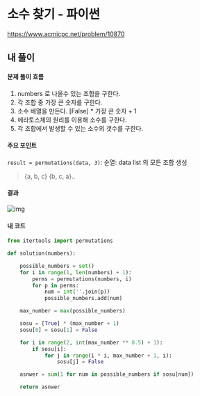 # 소수 찾기 - 파이썬

https://www.acmicpc.net/problem/10870



## 내 풀이

#### 문제 풀이 흐름

1. numbers 로 나올수 있는 조합을 구한다.
2. 각 조합 중 가장 큰 숫자를 구한다.
3. 소수 배열을 만든다. [False] * 가장 큰 숫자 + 1
4. 에라토스체의 원리를 이용해 소수를 구한다.
5. 각 조합에서 발생할 수 있는 소수의 갯수를 구한다.



#### 주요 포인트

`result = permutations(data, 3)`: 순열: data list 의 모든 조합 생성 

>  {a, b, c} {b, c, a}..



#### 결과

![img](https://postfiles.pstatic.net/MjAyNTAxMjBfMjQy/MDAxNzM3MzUzODQ4NDA0.QiwaJd6WcSB3EsQ-ao4xfUGccAvbQ1oAX46lOY0cAt8g.-QndJ1x-El6uYfDbLnSYJMVQOv321vnyIfViu4A2iVog.PNG/image.png?type=w773)



#### 내 코드

```python
from itertools import permutations

def solution(numbers):

    possible_numbers = set()
    for i in range(1, len(numbers) + 1):
        perms = permutations(numbers, i)
        for p in perms:
            num = int(''.join(p))
            possible_numbers.add(num)

    max_number = max(possible_numbers)

    sosu = [True] * (max_number + 1)
    sosu[0] = sosu[1] = False

    for i in range(2, int(max_number ** 0.5) + 1):
        if sosu[i]:
            for j in range(i * i, max_number + 1, i):
                sosu[j] = False

    asnwer = sum(1 for num in possible_numbers if sosu[num])

    return asnwer
```

